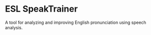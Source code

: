 # ESL SpeakTrainer

A tool for analyzing and improving English pronunciation using speech analysis.
